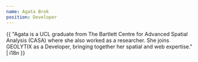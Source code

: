 ```yaml
---
name: Agata Brok
position: Developer
---
```


{{ "Agata is a UCL graduate from The Bartlett Centre for Advanced Spatial Analysis (CASA) where she also worked as a researcher. She joins GEOLYTIX as a Developer, bringing together her spatial and web expertise." | i18n }}
